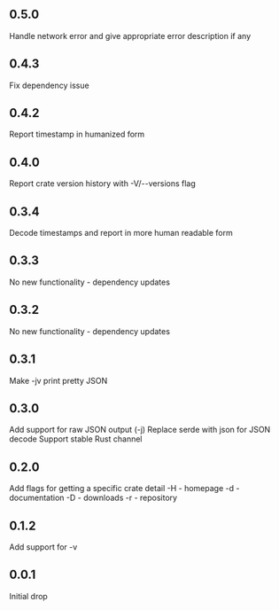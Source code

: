 ## 0.5.0

Handle network error and give appropriate error description if any

## 0.4.3

Fix dependency issue

## 0.4.2

Report timestamp in humanized form

## 0.4.0

Report crate version history with -V/--versions flag

## 0.3.4

Decode timestamps and report in more human readable form

## 0.3.3

No new functionality - dependency updates

## 0.3.2

No new functionality - dependency updates

## 0.3.1

Make -jv print pretty JSON

## 0.3.0

Add support for raw JSON output (-j)
Replace serde with json for JSON decode
Support stable Rust channel

## 0.2.0

Add flags for getting a specific crate detail
-H - homepage
-d - documentation
-D - downloads
-r - repository

## 0.1.2

Add support for -v

## 0.0.1

Initial drop

